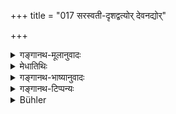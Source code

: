 +++
title = "017 सरस्वती-दृशद्वत्योर् देवनद्योर्"

+++

<details><summary>गङ्गानथ-मूलानुवादः</summary>

The region lying between the divine rivers Sarasvati and Dṛṣasvatī which has been created by the gods,—they call ‘Brahmāvarta’—(17)
</details>

<details><summary>मेधातिथिः</summary>

उक्तानि धर्मे प्रमाणानि । विरोधे च विकल्पो ऽभिहितः । अधिकारिणश् च सामान्येनोक्ताः । इदानीं येषु योग्यतया धर्मो ऽनुष्टेयताम् आपद्यते ते देशा वर्ण्यन्ते । **सरस्वती** नाम नदी । अपरा **दृषद्वती** । तयोर् **नद्योर् यद् अन्तरं** मध्यं **तं देशं ब्रह्मावर्त** इत्य् अनया संज्ञया **प्रचक्षते** व्यवहरन्ति शिष्टाः । **देव**ग्रहणम् अवध्यवधिमतोः स्तुत्यर्थम् । देवैः स निर्मितो ऽतः सर्वेभ्यो देशेभ्यः पावनतर इति ॥ २.१७ ॥
</details>

<details><summary>गङ्गानथ-भाष्यानुवादः</summary>

The sources of the knowledge of Dharma have been described; it has also been stated that in cases of couflict there is *option*; persons entitled to the performance of *dharma* have also been indicated in a general way. Now the author proceeds to describe those countries that are fit for the performance of Dharma, and where (on that account) it becomes incumbent to perform it.

‘*Sarasvatī*’ is the river bearing that name. ‘*Dṛṣadvatī*’ is another river; that which *lies between these two*, that region they call by the name of ‘*Brahmāvarta*’; that is the region which the cultured speak of by that name.

‘*Created by the Gods*’—is for the purpose of eulogising the boundaries and the bounded region; the sense being that ‘the region is created by the Gods, and is therefore more sacred than all other regions.’—(17)
</details>

<details><summary>गङ्गानथ-टिप्पन्यः</summary>

The Aparārka quotes this verse along with verses 19,21 to 23, as indicating the views that the ‘black antelope’ is to serve as a mark of the ‘*yajñīya deśa*’ only in the case of the countries *other than those described in these verses*. This verse and verses 18 to 22 have been quoted in the *Madanapārijāta* (p. 12) in support of the view that the ‘Custom’ or ‘Right Behaviour’ that is to be regarded as authoritative and trustworthy is that prevalent among the people inhabiting the tract of land herein defined.

Other writers, among whom are Vaśiṣṭha and Śaṅkha define ‘*Āryāvarta*’ as that tract ‘where the black antelope roams’; which, according to Manu (2.23) is the characteristic feature of the ‘*yajñīya deśa*’ ‘land fit for sacrificial acts’.

This verse is quoted in *Hemādri* (Vrata, p. 27),—in the *Vīramitrodaya* (Paribhāṣā, p. 55), which explains that the epithet ‘*devanirūpitam*,’ ‘created by the Gods,’ is only meant to be eulogistic;—in the
*Dānamayūkha* (p. 7),—and in the *Saṃskāramayūkha* (p. 4).
</details>

<details><summary>Bühler</summary>

017	That land, created by the gods, which lies between the two divine rivers Sarasvati and Drishadvati, the (sages) call Brahmavarta.
</details>

